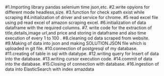 #1.Importing library pandas selenium time json,etc.
#2.write opyions for different mode headless,size.
#3.function for check xpath exist while scraping 
#4.initialization of driver and service for chrome.
#5 read excel file using pd read excel of amazon scraping excel. 
#6.initialization of data dataframe with the required columns. 
#7. write code for the extraction of title,details,image url,and price and storing in dataframe and also time execution of every 1 to 100 .
#8.cleaning od data scraped from website.
#9.Making of data into json and making SOLUTION.JSON file which is uploaded in git file.
#10.connection of postgresql of my database. 
#11.creating of table in sql with datatype.
#12.writing query for Insert of data into the database.
#13.writing cursor execution code.
#14.commit of data into the database.
#15.Closing of connection with database.
#16.ingestion of data into ElasticSearch with index amazdata

